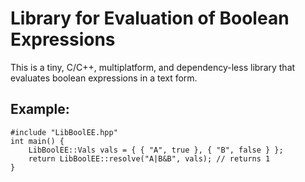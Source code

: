 Library for Evaluation of Boolean Expressions
=============================================

This is a tiny, C/C++, multiplatform, and dependency-less library that evaluates boolean expressions in a text form.

Example:
--------
    #include "LibBoolEE.hpp"
    int main() {
        LibBoolEE::Vals vals = { { "A", true }, { "B", false } };
        return LibBoolEE::resolve("A|B&B", vals); // returns 1
    }

